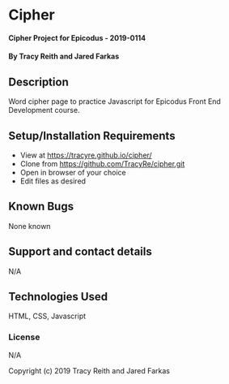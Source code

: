 # Cipher

#### Cipher Project for Epicodus - 2019-0114

#### By Tracy Reith and Jared Farkas

## Description

Word cipher page to practice Javascript for Epicodus Front End Development course.

## Setup/Installation Requirements

* View at https://tracyre.github.io/cipher/
* Clone from https://github.com/TracyRe/cipher.git
* Open in browser of your choice
* Edit files as desired

## Known Bugs

None known

## Support and contact details

N/A

## Technologies Used

HTML, CSS, Javascript

### License

N/A

Copyright (c) 2019 Tracy Reith and Jared Farkas
